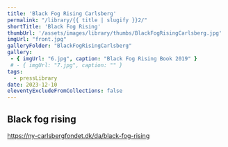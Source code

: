 ```yaml
---
title: 'Black Fog Rising Carlsberg'
permalink: "/library/{{ title | slugify }}2/"
shortTitle: 'Black Fog Rising'
thumbUrl: '/assets/images/library/thumbs/BlackFogRisingCarlsberg.jpg'
imgUrl: "front.jpg"
galleryFolder: "BlackFogRisingCarlsberg"
gallery:
 - { imgUrl: "6.jpg", caption: "Black Fog Rising Book 2019" }
 # - { imgUrl: "7.jpg", caption: "" }
tags:
  - pressLibrary
date: 2023-12-10
eleventyExcludeFromCollections: false
---
```



<div class="Txt">
  <h2>Black fog rising</h2>
  <p><a href="https://ny-carlsbergfondet.dk/da/black-fog-rising" target="_blank">https://ny-carlsbergfondet.dk/da/black-fog-rising</a></p>
</div>